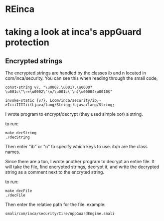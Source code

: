 # REinca
taking a look at inca's appGuard protection
========

## Encrypted strings

The encrypted strings are handled by the classes ib and n located in com/inca/security.
You can see this when reading through the smali code,
```
const-string v7, "\u0007.\u0017.\u0000?\u001c\"\r=\u0002\'\n/\u001c\'\n)\u00004\u0010$"

invoke-static {v7}, Lcom/inca/security/ib;->IiiiIIIIii(Ljava/lang/String;)Ljava/lang/String;
```

I wrote program to encrypt/decrypt (they used simple xor) a string.

to run:
```
make decString
./decString
```
Then enter "ib" or "n" to specify which keys to use. ib/n are the class names.

Since there are a ton, I wrote another program to decrypt an entire file. It
will take the file, find encrypted strings, decrypt it, and write the decrypted
string as a comment next to the encryted string.

to run:
```
make decFile
./decFile
```
Then enter the relative path for the file.
example:
```
smali/com/inca/security/Cire/AppGuardEngine.smali
```

